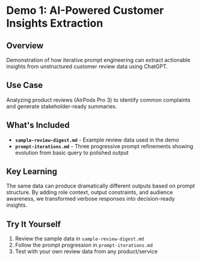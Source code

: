 # Demo 1: AI-Powered Customer Insights Extraction

## Overview
Demonstration of how iterative prompt engineering can extract actionable insights from unstructured customer review data using ChatGPT.

## Use Case
Analyzing product reviews (AirPods Pro 3) to identify common complaints and generate stakeholder-ready summaries.

## What's Included
- **`sample-review-digest.md`** - Example review data used in the demo
- **`prompt-iterations.md`** - Three progressive prompt refinements showing evolution from basic query to polished output

## Key Learning
The same data can produce dramatically different outputs based on prompt structure. By adding role context, output constraints, and audience awareness, we transformed verbose responses into decision-ready insights.

## Try It Yourself
1. Review the sample data in `sample-review-digest.md`
2. Follow the prompt progression in `prompt-iterations.md`
3. Test with your own review data from any product/service